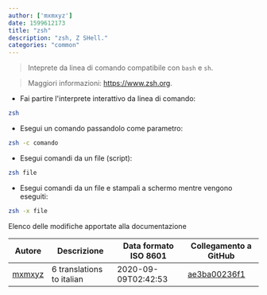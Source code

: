 ```yaml
---
author: ['mxmxyz']
date: 1599612173
title: "zsh"
description: "zsh, Z SHell."
categories: "common"
---
```

> Inteprete da linea di comando compatibile con `bash` e `sh`.

> Maggiori informazioni: <https://www.zsh.org>.

- Fai partire l'interprete interattivo da linea di comando:

```bash
zsh
```

- Esegui un comando passandolo come parametro:

```bash
zsh -c comando
```

- Esegui comandi da un file (script):

```bash
zsh file
```

- Esegui comandi da un file e stampali a schermo mentre vengono eseguiti:

```bash
zsh -x file
```
Elenco delle modifiche apportate alla documentazione


Autore | Descrizione | Data formato ISO 8601 | Collegamento a GitHub
------|-----|-----|-----
[mxmxyz](mailto:mxmxyzgxyzt@gmail.com) | 6 translations to italian | 2020-09-09T02:42:53 | [ae3ba00236f1](https://github.com/tldr-pages/tldr/commit/ae3ba00236f1e305ae16d0a317d345bffe88c857)

